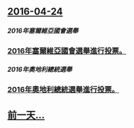 ## [2016-04-24](/zh/news/2016/04/24/index.md)

##### 2016年塞爾維亞國會選舉
### [2016年塞爾維亞國會選舉進行投票。 ](/zh/news/2016/04/24/2016年塞爾維亞國會選舉進行投票.md)
##### 2016年奧地利總統選舉
### [2016年奧地利總統選舉進行投票。 ](/zh/news/2016/04/24/2016年奧地利總統選舉進行投票.md)
## [前一天...](/zh/news/2016/04/20/index.md)

